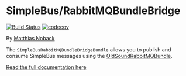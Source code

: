 # SimpleBus/RabbitMQBundleBridge

[![Build Status](https://travis-ci.org/SimpleBus/RabbitMQBundleBridge.svg?branch=master)](https://travis-ci.org/SimpleBus/RabbitMQBundleBridge) [![codecov](https://codecov.io/gh/SimpleBus/RabbitMQBundleBridge/branch/master/graph/badge.svg)](https://codecov.io/gh/SimpleBus/RabbitMQBundleBridge)

By [Matthias Noback](http://php-and-symfony.matthiasnoback.nl/)

The `SimpleBusRabbitMQBundleBridgeBundle` allows you to publish and consume SimpleBus messages using the
[OldSoundRabbitMQBundle](https://github.com/videlalvaro/RabbitMqBundle).

[Read the full documentation here](http://simplebus.github.io/RabbitMQBundleBridge)
